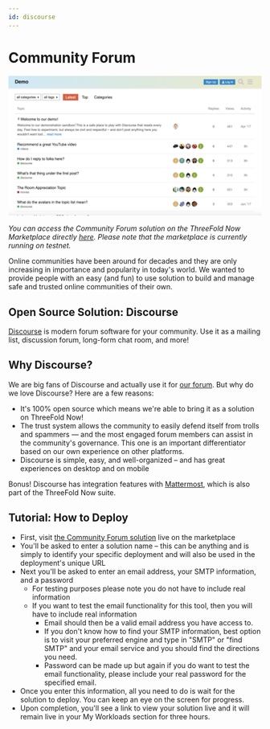 ```yaml
---
id: discourse
---
```


# Community Forum

![](./img/discourse.png)

*You can access the Community Forum solution on the ThreeFold Now Marketplace directly [here](https://marketplace.threefold.io/marketplace/#/solutions/discourse). Please note that the marketplace is currently running on testnet.*

Online communities have been around for decades and they are only increasing in importance and popularity in today's world. We wanted to provide people with an easy (and fun) to use solution to build and manage safe and trusted online communities of their own.

## Open Source Solution: Discourse

[Discourse](https://www.discourse.org/) is modern forum software for your community. Use it as a mailing list, discussion forum, long-form chat room, and more!

## Why Discourse?

We are big fans of Discourse and actually use it for [our forum](https://forum.threefold.io). But why do we love Discourse? Here are a few reasons:

- It's 100% open source which means we're able to bring it as a solution on ThreeFold Now!
- The trust system allows the community to easily defend itself from trolls and spammers — and the most engaged forum members can assist in the community's governance. This one is an important differentiator based on our own experience on other platforms.
- Discourse is simple, easy, and well-organized – and has great experiences on desktop and on mobile

Bonus! Discourse has integration features with [Mattermost](https://mattermost.com/), which is also part of the ThreeFold Now suite.

## Tutorial: How to Deploy

- First, visit [the Community Forum solution](https://marketplace.threefold.io/marketplace/#/solutions/discourse) live on the marketplace
- You'll be asked to enter a solution name – this can be anything and is simply to identify your specific deployment and will also be used in the deployment's unique URL
- Next you'll be asked to enter an email address, your SMTP information, and a password
    - For testing purposes please note you do not have to include real information
    - If you want to test the email functionality for this tool, then you will have to include real information
        - Email should then be a valid email address you have access to.
        - If you don't know how to find your SMTP information, best option is to visit your preferred engine and type in "SMTP" or "find SMTP" and your email service and you should find the directions you need.
        - Password can be made up but again if you do want to test the email functionality, please include your real password for the specified email.
- Once you enter this information, all you need to do is wait for the solution to deploy. You can keep an eye on the screen for progress.
- Upon completion, you'll see a link to view your solution live and it will remain live in your My Workloads section for three hours.